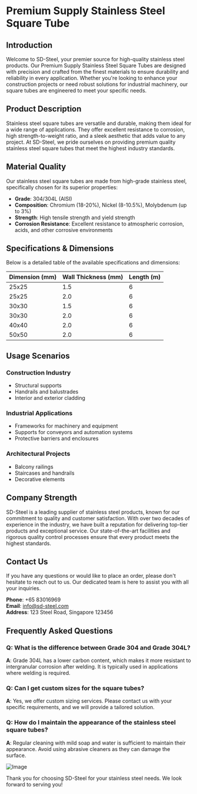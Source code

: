 # Premium Supply Stainless Steel Square Tube

## Introduction

Welcome to SD-Steel, your premier source for high-quality stainless steel products. Our Premium Supply Stainless Steel Square Tubes are designed with precision and crafted from the finest materials to ensure durability and reliability in every application. Whether you're looking to enhance your construction projects or need robust solutions for industrial machinery, our square tubes are engineered to meet your specific needs.

## Product Description

Stainless steel square tubes are versatile and durable, making them ideal for a wide range of applications. They offer excellent resistance to corrosion, high strength-to-weight ratio, and a sleek aesthetic that adds value to any project. At SD-Steel, we pride ourselves on providing premium quality stainless steel square tubes that meet the highest industry standards.

## Material Quality

Our stainless steel square tubes are made from high-grade stainless steel, specifically chosen for its superior properties:
- **Grade**: 304/304L (AISI)
- **Composition**: Chromium (18-20%), Nickel (8-10.5%), Molybdenum (up to 3%)
- **Strength**: High tensile strength and yield strength
- **Corrosion Resistance**: Excellent resistance to atmospheric corrosion, acids, and other corrosive environments

## Specifications & Dimensions

Below is a detailed table of the available specifications and dimensions:

| Dimension (mm) | Wall Thickness (mm) | Length (m) |
|----------------|---------------------|------------|
| 25x25          | 1.5                 | 6          |
| 25x25          | 2.0                 | 6          |
| 30x30          | 1.5                 | 6          |
| 30x30          | 2.0                 | 6          |
| 40x40          | 2.0                 | 6          |
| 50x50          | 2.0                 | 6          |

## Usage Scenarios

### Construction Industry
- Structural supports
- Handrails and balustrades
- Interior and exterior cladding

### Industrial Applications
- Frameworks for machinery and equipment
- Supports for conveyors and automation systems
- Protective barriers and enclosures

### Architectural Projects
- Balcony railings
- Staircases and handrails
- Decorative elements

## Company Strength

SD-Steel is a leading supplier of stainless steel products, known for our commitment to quality and customer satisfaction. With over two decades of experience in the industry, we have built a reputation for delivering top-tier products and exceptional service. Our state-of-the-art facilities and rigorous quality control processes ensure that every product meets the highest standards.

## Contact Us

If you have any questions or would like to place an order, please don't hesitate to reach out to us. Our dedicated team is here to assist you with all your inquiries.

**Phone**: +65 83016969  
**Email**: info@sd-steel.com  
**Address**: 123 Steel Road, Singapore 123456

## Frequently Asked Questions

### Q: What is the difference between Grade 304 and Grade 304L?
**A**: Grade 304L has a lower carbon content, which makes it more resistant to intergranular corrosion after welding. It is typically used in applications where welding is required.

### Q: Can I get custom sizes for the square tubes?
**A**: Yes, we offer custom sizing services. Please contact us with your specific requirements, and we will provide a tailored solution.

### Q: How do I maintain the appearance of the stainless steel square tubes?
**A**: Regular cleaning with mild soap and water is sufficient to maintain their appearance. Avoid using abrasive cleaners as they can damage the surface.

![Image](https://github.com/user-attachments/assets/2567258e-e124-4816-932d-1809bd27ef0b)

Thank you for choosing SD-Steel for your stainless steel needs. We look forward to serving you!